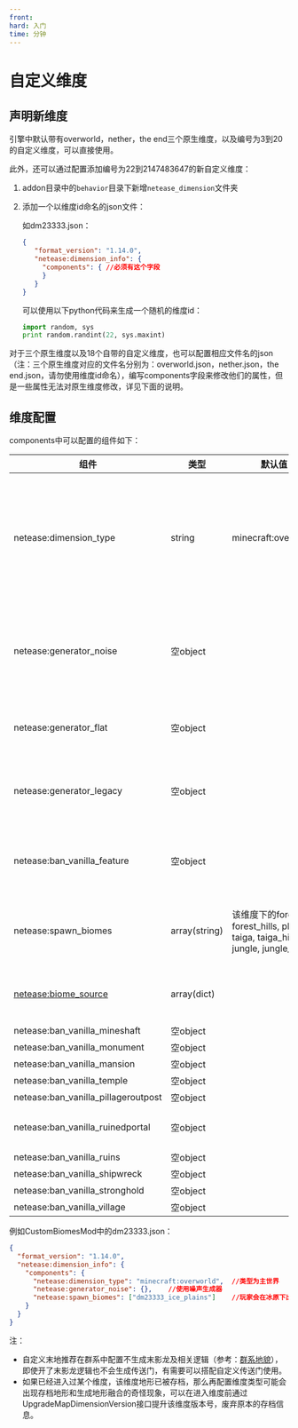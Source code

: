 ```yaml
---
front: 
hard: 入门
time: 分钟
---
```


# 自定义维度

## 声明新维度

<span id="jump_to_custom_dimension"></span>

引擎中默认带有overworld，nether，the end三个原生维度，以及编号为3到20的自定义维度，可以直接使用。

此外，还可以通过配置添加编号为22到2147483647的新自定义维度：

1. addon目录中的`behavior`目录下新增`netease_dimension`文件夹

2. 添加一个以维度id命名的json文件：

   如dm23333.json：

   ```json
   {
      "format_version": "1.14.0",
      "netease:dimension_info": {
        "components": {	//必须有这个字段
        }
      }
   }
   ```

   可以使用以下python代码来生成一个随机的维度id：

   ```python
   import random, sys
   print random.randint(22, sys.maxint)
   ```

对于三个原生维度以及18个自带的自定义维度，也可以配置相应文件名的json（注：三个原生维度对应的文件名分别为：overworld.json，nether.json，the end.json，请勿使用维度id命名），编写components字段来修改他们的属性，但是一些属性无法对原生维度修改，详见下面的说明。

## 维度配置

components中可以配置的组件如下：

| 组件                                                       | 类型          | 默认值                                                       | 说明                                                         |
| ---------------------------------------------------------- | ------------- | ------------------------------------------------------------ | ------------------------------------------------------------ |
| netease:dimension_type                                     | string        | minecraft:overworld                                          | 维度的类型，可以选择以下值：<br>minecraft:overworld（主世界）<br>minecraft:nether（下界）<br>minecraft:the_end（末地）<br>（对三个原生维度无效） |
| netease:generator_noise                                    | 空object      |                                                              | 噪声生成器，用于生成随机凹凸的地面<br>如果没有配置任何生成器，则默认使用该生成器<br>（对三个原生维度无效） |
| netease:generator_flat                                     | 空object      |                                                              | 超平坦生成器，仅主世界和下界类型可用<br>（对三个原生维度无效） |
| netease:generator_legacy                                   | 空object      |                                                              | 旧世界/经典（有限地图）生成器，仅主世界类型可用<br>（对三个原生维度无效） |
| netease:ban_vanilla_feature                                | 空object      |                                                              | 清除原版feature，可解决类似空岛玩法天空悬浮结构问题（仅主世界类型维度可用） |
| netease:spawn_biomes                                       | array(string) | 该维度下的forest, forest_hills, plains, taiga, taiga_hills, jungle, jungle_hills | 该维度下可供玩家出生的群系名称的列表。<br>请确保列表的群系会生成在该维度。 |
| [netease:biome_source](./2-群系地貌.md#8-4.群系源节点类型) | array(dict)   |                                                              | 该维度下的群系源，仅主世界类型可用<br>（对三个原生维度无效） |
| netease:ban_vanilla_mineshaft                              | 空object      |                                                              | 屏蔽废弃矿井                                                 |
| netease:ban_vanilla_monument                               | 空object      |                                                              | 屏蔽海底遗迹                                                 |
| netease:ban_vanilla_mansion                                | 空object      |                                                              | 屏蔽林地府邸                                                 |
| netease:ban_vanilla_temple                                 | 空object      |                                                              | 屏蔽神庙                                                     |
| netease:ban_vanilla_pillageroutpost                        | 空object      |                                                              | 屏蔽掠夺者前哨                                               |
| netease:ban_vanilla_ruinedportal                           | 空object      |                                                              | 屏蔽破坏的传送门（仅主世界类型维度可用）                     |
| netease:ban_vanilla_ruins                                  | 空object      |                                                              | 屏蔽水下遗迹                                                 |
| netease:ban_vanilla_shipwreck                              | 空object      |                                                              | 屏蔽沉船                                                     |
| netease:ban_vanilla_stronghold                             | 空object      |                                                              | 屏蔽要塞                                                     |
| netease:ban_vanilla_village                                | 空object      |                                                              | 屏蔽村庄                                                     |

例如CustomBiomesMod中的dm23333.json：

```json
{
  "format_version": "1.14.0",
  "netease:dimension_info": {
    "components": {
      "netease:dimension_type": "minecraft:overworld",	//类型为主世界
      "netease:generator_noise": {},	//使用噪声生成器
      "netease:spawn_biomes": ["dm23333_ice_plains"]	//玩家会在冰原下出生
    }
  }
}
```
注：

 - 自定义末地推荐在群系中配置不生成末影龙及相关逻辑（参考：[群系地貌](./2-群系地貌.md#jump_to_no_spawn_dragon)），即使开了末影龙逻辑也不会生成传送门，有需要可以搭配自定义传送门使用。
 - 如果已经进入过某个维度，该维度地形已被存档，那么再配置维度类型可能会出现存档地形和生成地形融合的奇怪现象，可以在进入维度前通过UpgradeMapDimensionVersion接口提升该维度版本号，废弃原本的存档信息。
